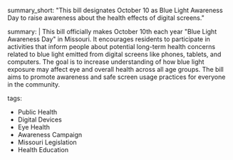 summary_short: "This bill designates October 10 as Blue Light Awareness Day to raise awareness about the health effects of digital screens."

summary: |
  This bill officially makes October 10th each year "Blue Light Awareness Day" in Missouri. It encourages residents to participate in activities that inform people about potential long-term health concerns related to blue light emitted from digital screens like phones, tablets, and computers. The goal is to increase understanding of how blue light exposure may affect eye and overall health across all age groups. The bill aims to promote awareness and safe screen usage practices for everyone in the community.

tags:
  - Public Health
  - Digital Devices
  - Eye Health
  - Awareness Campaign
  - Missouri Legislation
  - Health Education
